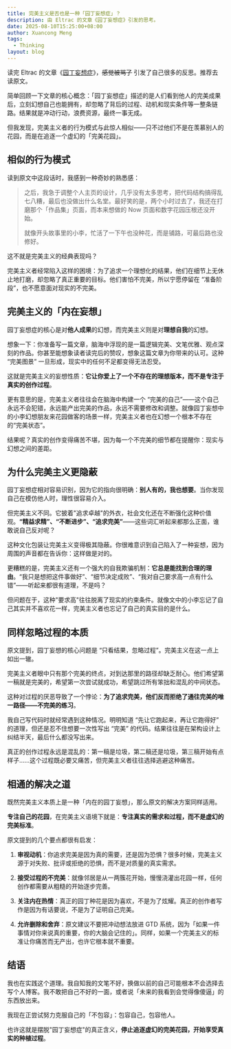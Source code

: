 ```yaml
---
title: 完美主义是否也是一种「园丁妄想症」？
description: 由 Eltrac 的文章《园丁妄想症》引发的思考。
date: 2025-08-10T15:25:00+08:00
author: Xuancong Meng
tags:
  - Thinking
layout: blog
---
```


读完 Eltrac 的文章《[园丁妄想症](https://www.geedea.pro/posts/%E5%9B%AD%E4%B8%81%E5%A6%84%E6%83%B3%E7%97%87/)》，~~感觉被骂了~~ 引发了自己很多的反思。推荐去读原文。

简单回顾一下文章的核心概念：「园丁妄想症」描述的是人们看到他人的完美成果后，立刻幻想自己也能拥有，却忽略了背后的过程、动机和现实条件等一整条链路。结果就是冲动行动，浪费资源，最终一事无成。

但我发现，完美主义者的行为模式与此惊人相似——只不过他们不是在羡慕别人的花园，而是在追逐一个虚幻的「完美花园」。

## 相似的行为模式

读到原文中这段话时，我感到一种奇妙的熟悉感：

> 之后，我急于调整个人主页的设计，几乎没有太多思考，把代码结构搞得乱七八糟，最后也没做出什么名堂。最好笑的是，两个小时过去了，我还在打磨那个「作品集」页面，而本来想做的 Now 页面和数字花园压根还没开始。
>
> 就像开头故事里的小李，忙活了一下午也没种花，而是铺路，可最后路也没修好。

这不就是完美主义的经典表现吗？

完美主义者经常陷入这样的困境：为了追求一个理想化的结果，他们在细节上无休止地打磨，却忽略了真正重要的目标。他们害怕不完美，所以宁愿停留在 “准备阶段”，也不愿意面对现实的不完美。

## 完美主义的「内在妄想」

园丁妄想症的核心是对**他人成果**的幻想，而完美主义则是对**理想自我**的幻想。

想象一下：你准备写一篇文章，脑海中浮现的是一篇逻辑完美、文笔优雅、观点深刻的作品。你甚至能想象读者读完后的赞叹，想象这篇文章为你带来的认可。这种 “完美图景” 一旦形成，现实中的任何不足都变得无法忍受。

这就是完美主义的妄想性质：**它让你爱上了一个不存在的理想版本，而不是专注于真实的创作过程**。

更有意思的是，完美主义者往往会在脑海中构建一个 “完美的自己”——这个自己永远不会犯错，永远能产出完美的作品，永远不需要修改和调整。就像园丁妄想中的小李幻想朋友来花园做客的场景一样，完美主义者也在幻想一个根本不存在的“完美状态”。

结果呢？真实的创作变得痛苦不堪，因为每一个不完美的细节都在提醒你：现实与幻想之间的差距。

## 为什么完美主义更隐蔽

园丁妄想症相对容易识别，因为它的指向很明确：**别人有的，我也想要**。当你发现自己在模仿他人时，理性很容易介入。

但完美主义不同。它披着"追求卓越"的外衣，社会文化还在不断强化这种价值观。**“精益求精”、“不断进步”、“追求完美”**——这些词汇听起来都那么正面，谁敢说自己反对呢？

这种文化包装让完美主义变得极其隐蔽。你很难意识到自己陷入了一种妄想，因为周围的声音都在告诉你：这样做是对的。

更糟糕的是，完美主义还有一个强大的自我欺骗机制：**它总是能找到合理的理由**。“我只是想把这件事做好”、“细节决定成败”、“我对自己要求高一点有什么错”——听起来都很有道理，不是吗？

但问题在于，这种"要求高"往往脱离了现实的约束条件。就像文中的小李忘记了自己其实并不喜欢花一样，完美主义者也忘记了自己的真实目的是什么。

## 同样忽略过程的本质

原文提到，园丁妄想的核心问题是 “只看结果，忽略过程”。完美主义在这一点上如出一辙。

完美主义者眼中只有那个完美的终点，对到达那里的路径却缺乏耐心。他们希望第一稿就是完美的，希望第一次尝试就成功，希望跳过所有笨拙和混乱的中间状态。

这种对过程的厌恶导致了一个悖论：**为了追求完美，他们反而拒绝了通往完美的唯一路径——不完美的练习**。

我自己写代码时就经常遇到这种情况。明明知道 “先让它跑起来，再让它跑得好” 的道理，但还是忍不住想要一次性写出 “完美” 的代码。结果往往是在架构设计上纠结半天，最后什么都没写出来。

真正的创作过程永远是混乱的：第一稿是垃圾，第二稿还是垃圾，第三稿开始有点样子……这个过程既必要又痛苦，但完美主义者往往选择逃避这种痛苦。

## 相通的解决之道

既然完美主义本质上是一种「内在的园丁妄想」，那么原文的解决方案同样适用。

**专注自己的花园**，在完美主义语境下就是：**专注真实的需求和过程，而不是虚幻的完美标准**。

原文提到的几个要点都很有启发：

1. **审视动机**：你追求完美是因为真的需要，还是因为恐惧？很多时候，完美主义源于对失败、批评或拒绝的恐惧，而不是对质量的真实需求。

2. **接受过程的不完美**：就像邻居是从一两簇花开始，慢慢浇灌出花园一样，任何创作都需要从粗糙的开始逐步完善。

3. **关注内在热情**：真正的园丁种花是因为喜欢，不是为了炫耀。真正的创作者写作是因为有话要说，不是为了证明自己完美。

4. **允许删除和舍弃**：原文建议不要把冲动想法放进 GTD 系统，因为「如果一件事情对你来说真的重要，你的大脑会记住的」。同样，如果一个完美主义的标准让你痛苦而无产出，也许它根本就不重要。

## 结语

我也在实践这个道理。我自知我的文笔不好，换做以前的自己可能根本不会选择去写个人博客。我不敢把自己不好的一面，或者说「未来的我看到会觉得像傻逼」的东西放出来。

我现在正尝试努力克服自己的「不包容」：包容自己，包容他人。

也许这就是摆脱"园丁妄想症"的真正含义，**停止追逐虚幻的完美花园，开始享受真实的种植过程**。
